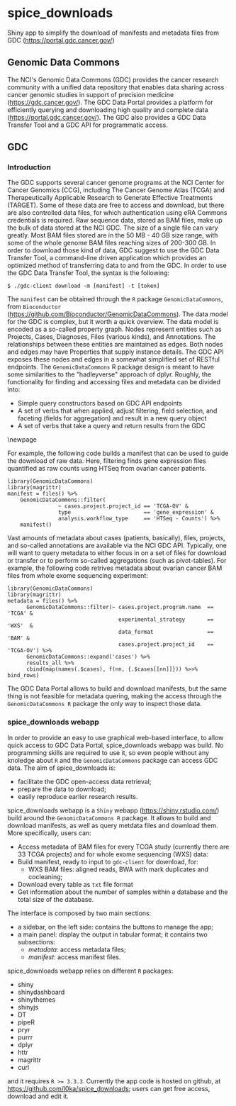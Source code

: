 # spice_downloads
Shiny app to simplify the download of manifests and metadata files from GDC (https://portal.gdc.cancer.gov/) 

## Genomic Data Commons
The NCI's Genomic Data Commons (GDC) provides the cancer research community with
a unified data repository that enables data sharing across cancer genomic 
studies in support of precision medicine (https://gdc.cancer.gov/).
The GDC Data Portal provides a platform for efficiently querying and downloading 
high quality and complete data (https://portal.gdc.cancer.gov/). The GDC also 
provides a GDC Data Transfer Tool and a GDC API for programmatic access.

## GDC
### Introduction
The GDC supports several cancer genome programs at the NCI Center for Cancer 
Genomics (CCG), including The Cancer Genome Atlas (TCGA) and Therapeutically 
Applicable Research to Generate Effective Treatments (TARGET).
Some of these data are free to access and download, but there are also 
controlled data files, for which authentication using eRA Commons credentials is
required. 
Raw sequence data, stored as BAM files, make up the bulk of data stored at the 
NCI GDC. The size of a single file can vary greatly. Most BAM files stored are 
in the 50 MB - 40 GB size range, with some of the whole genome BAM files 
reaching sizes of 200-300 GB. In order to download those kind of data, GDC 
suggest to use the GDC Data Transfer Tool, a command-line driven application 
which provides an optimized method of transferring data to and from the GDC.
In order to use the GDC Data Transfer Tool, the syntax is the following: 
```{r, gdc-client, eval=F}
$ ./gdc-client download -m [manifest] -t [token]
```
The `manifest` can be obtained through the `R` package `GenomicDataCommons`, 
from `Bioconductor` (https://github.com/Bioconductor/GenomicDataCommons). 
The data model for the GDC is complex, but it worth a quick overview. The data 
model is encoded as a so-called property graph. Nodes represent entities such as 
Projects, Cases, Diagnoses, Files (various kinds), and Annotations. The 
relationships between these entities are maintained as edges. Both nodes and 
edges may have Properties that supply instance details. The GDC API exposes 
these nodes and edges in a somewhat simplified set of RESTful endpoints.
The `GenomicDataCommons` R package design is meant to have some similarities to 
the "hadleyverse" approach of dplyr. Roughly, the functionality for finding and 
accessing files and metadata can be divided into:

* Simple query constructors based on GDC API endpoints
* A set of verbs that when applied, adjust filtering, field selection, and 
faceting (fields for aggregation) and result in a new query object 
* A set of verbs that take a query and return results from the GDC

\newpage

For example, the following code builds a manifest that can be used to guide the 
download of raw data. Here, filtering finds gene expression files quantified as 
raw counts using HTSeq from ovarian cancer patients. 

```{r, gdc-manifest, eval=F}
library(GenomicDataCommons)
library(magrittr)
manifest = files() %>% 
    GenomicDataCommons::filter( 
				~ cases.project.project_id == 'TCGA-OV' &
                type                       == 'gene_expression' &
                analysis.workflow_type     == 'HTSeq - Counts') %>%
    manifest()
```

Vast amounts of metadata about cases (patients, basically), files, projects, and 
so-called annotations are available via the NCI GDC API. Typically, one will 
want to query metadata to either focus in on a set of files for download or 
transfer or to perform so-called aggregations (such as pivot-tables).
For example, the following code retrives metadata about ovarian cancer BAM files
from whole exome sequencing experiment: 

```{r, gdc-metadata, eval=F}
library(GenomicDataCommons)
library(magrittr)
metadata = files() %>% 
      GenomicDataCommons::filter(~ cases.project.program.name  == 'TCGA' &
                                   experimental_strategy       == 'WXS'  &
                                   data_format                 == 'BAM' &
                                   cases.project.project_id    == 'TCGA-OV') %>% 
      GenomicDataCommons::expand('cases') %>% 
      results_all %>% 
	  cbind(map(names(.$cases), f(nn, {.$cases[[nn]]})) %>>% bind_rows)
```

The GDC Data Portal allows to build and download manifests, but the same thing is
not feasible for metadata quering, making the access through the
`GenomicDataCommons R` package the only way to inspect those data.

### spice_downloads webapp
In order to provide an easy to use graphical web-based interface, to allow quick 
access to GDC Data Portal, spice_downloads webapp was build. 
No programming skills are required to use it, so even people without any 
knoledge about `R` and the `GenomicDataCommons` package can access GDC data.
The aim of spice_downloads is:

* facilitate the GDC open-access data retrieval;
* prepare the data to download;
* easily reproduce earlier research results.

spice_downloads webapp is a `Shiny` webapp (https://shiny.rstudio.com/) build around
the `GenomicDataCommons R` package. It allows to build and download manifests,
as well as query metdata files and download them. 
More specifically, users can:

* Access metadata of BAM files for every TCGA study (currently there are 33 
TCGA projects) and for whole exome sequencing (WXS) data: 
* Build manifest, ready to input to `gdc-client` for download, for:
    + WXS BAM files: aligned reads, BWA with mark duplicates and cocleaning;
* Download every table as `txt` file format
* Get information about the number of samples within a database and the total
size of the database.

The interface is composed by two main sections:

* a sidebar, on the left side: contains the buttons to manage the app;
* a main panel: display the output in tabular format; it contains two subsections:
    + *metadata*: access metadata files;
    + *manifest*: access manifest files.

spice_downloads webapp relies on different `R` packages:

* shiny
* shinydashboard
* shinythemes
* shinyjs
* DT
* pipeR
* pryr
* purrr
* dplyr
* httr
* magrittr
* curl

and it requires `R >= 3.3.3`. Currently the app code is hosted on github, at 
https://github.com/l0ka/spice_downloads; users can get free access, download and 
edit it.
